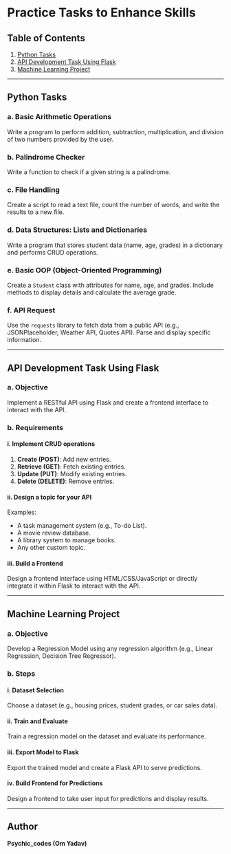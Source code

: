 # Practice Tasks to Enhance Skills

## Table of Contents
1. [Python Tasks](#python-tasks)
2. [API Development Task Using Flask](#api-development-task-using-flask)
3. [Machine Learning Project](#machine-learning-project)

---

## Python Tasks

### a. Basic Arithmetic Operations
Write a program to perform addition, subtraction, multiplication, and division of two numbers provided by the user.

### b. Palindrome Checker
Write a function to check if a given string is a palindrome.

### c. File Handling
Create a script to read a text file, count the number of words, and write the results to a new file.

### d. Data Structures: Lists and Dictionaries
Write a program that stores student data (name, age, grades) in a dictionary and performs CRUD operations.

### e. Basic OOP (Object-Oriented Programming)
Create a `Student` class with attributes for name, age, and grades. Include methods to display details and calculate the average grade.

### f. API Request
Use the `requests` library to fetch data from a public API (e.g., JSONPlaceholder, Weather API, Quotes API). Parse and display specific information.

---

## API Development Task Using Flask

### a. Objective
Implement a RESTful API using Flask and create a frontend interface to interact with the API.

### b. Requirements

#### i. Implement CRUD operations
1. **Create (POST)**: Add new entries.
2. **Retrieve (GET)**: Fetch existing entries.
3. **Update (PUT)**: Modify existing entries.
4. **Delete (DELETE)**: Remove entries.

#### ii. Design a topic for your API

Examples:
- A task management system (e.g., To-do List).
- A movie review database.
- A library system to manage books.
- Any other custom topic.

#### iii. Build a Frontend
Design a frontend interface using HTML/CSS/JavaScript or directly integrate it within Flask to interact with the API.

---

## Machine Learning Project

### a. Objective
Develop a Regression Model using any regression algorithm (e.g., Linear Regression, Decision Tree Regressor).

### b. Steps

#### i. Dataset Selection
Choose a dataset (e.g., housing prices, student grades, or car sales data).

#### ii. Train and Evaluate
Train a regression model on the dataset and evaluate its performance.

#### iii. Export Model to Flask
Export the trained model and create a Flask API to serve predictions.

#### iv. Build Frontend for Predictions
Design a frontend to take user input for predictions and display results.

---

## Author
**Psychic_codes (Om Yadav)**
